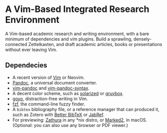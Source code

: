 # A Vim-Based Integrated Research Environment

A Vim-based academic research and writing environment, with a bare minimum of dependencies and vim plugins. Build a sprawling, densely-connected Zettelkasten, and draft academic articles, books or presentations without ever leaving Vim.  

## Dependecies

- A recent version of [Vim](https://www.vim.org/) or Neovim.
- [Pandoc](https://pandoc.org), a universal document converter.
- [vim-pandoc](https://github.com/vim-pandoc/vim-pandoc) and [vim-pandoc-syntax](https://github.com/vim-pandoc/vim-pandoc-syntax).
- A decent color scheme, such as [solarized](https://github.com/altercation/vim-colors-solarized) or [gruvbox](https://github.com/morhetz/gruvbox).
- [goyo](https://github.com/junegunn/goyo.vim), distraction-free writing in Vim.
- [fzf](https://github.com/junegunn/fzf), the command-line fuzzy finder.
- A `bibtex` bibliography file, or a reference manager that can produced it, such as Zotero with [Better BibTeX](https://github.com/retorquere/zotero-better-bibtex) or [JabRef](https://www.jabref.org/).
- For previewing: [Zathura](https://pwmt.org/projects/zathura/) in any *nix distro, or [Marked2](https://marked2app.com/), in macOS. (Optional: you can also use any browser or PDF viewer.)

